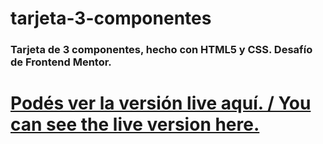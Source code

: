 # tarjeta-3-componentes
### Tarjeta de 3 componentes, hecho con HTML5 y CSS. Desafío de Frontend Mentor.

# [Podés ver la versión live aquí. / You can see the live version here.](https://ulises1122.github.io/tarjeta-3-componentes/)
